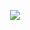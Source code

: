 <p align="center">
  <img src="https://i.pinimg.com/736x/a4/7b/67/a47b67a3e4cf1549d28642d32f38660d.jpg" />
</p>
